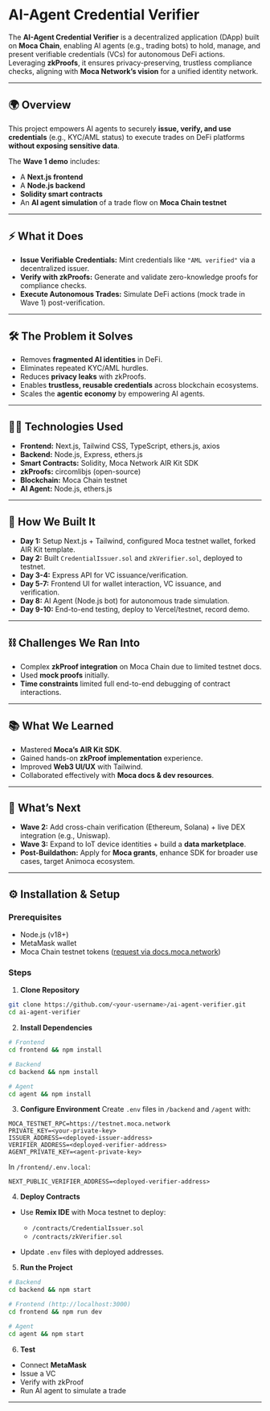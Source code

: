 # AI-Agent Credential Verifier

The **AI-Agent Credential Verifier** is a decentralized application (DApp) built on **Moca Chain**, enabling AI agents (e.g., trading bots) to hold, manage, and present verifiable credentials (VCs) for autonomous DeFi actions. Leveraging **zkProofs**, it ensures privacy-preserving, trustless compliance checks, aligning with **Moca Network’s vision** for a unified identity network.

---

## 🌍 Overview

This project empowers AI agents to securely **issue, verify, and use credentials** (e.g., KYC/AML status) to execute trades on DeFi platforms **without exposing sensitive data**.

The **Wave 1 demo** includes:

* A **Next.js frontend**
* A **Node.js backend**
* **Solidity smart contracts**
* An **AI agent simulation** of a trade flow on **Moca Chain testnet**

---

## ⚡ What it Does

* **Issue Verifiable Credentials:** Mint credentials like `"AML verified"` via a decentralized issuer.
* **Verify with zkProofs:** Generate and validate zero-knowledge proofs for compliance checks.
* **Execute Autonomous Trades:** Simulate DeFi actions (mock trade in Wave 1) post-verification.

---

## 🛠 The Problem it Solves

* Removes **fragmented AI identities** in DeFi.
* Eliminates repeated KYC/AML hurdles.
* Reduces **privacy leaks** with zkProofs.
* Enables **trustless, reusable credentials** across blockchain ecosystems.
* Scales the **agentic economy** by empowering AI agents.

---

## 🧑‍💻 Technologies Used

* **Frontend:** Next.js, Tailwind CSS, TypeScript, ethers.js, axios
* **Backend:** Node.js, Express, ethers.js
* **Smart Contracts:** Solidity, Moca Network AIR Kit SDK
* **zkProofs:** circomlibjs (open-source)
* **Blockchain:** Moca Chain testnet
* **AI Agent:** Node.js, ethers.js

---

## 🚀 How We Built It

* **Day 1:** Setup Next.js + Tailwind, configured Moca testnet wallet, forked AIR Kit template.
* **Day 2:** Built `CredentialIssuer.sol` and `zkVerifier.sol`, deployed to testnet.
* **Day 3-4:** Express API for VC issuance/verification.
* **Day 5-7:** Frontend UI for wallet interaction, VC issuance, and verification.
* **Day 8:** AI Agent (Node.js bot) for autonomous trade simulation.
* **Day 9-10:** End-to-end testing, deploy to Vercel/testnet, record demo.

---

## ⛓️ Challenges We Ran Into

* Complex **zkProof integration** on Moca Chain due to limited testnet docs.
* Used **mock proofs** initially.
* **Time constraints** limited full end-to-end debugging of contract interactions.

---

## 📚 What We Learned

* Mastered **Moca’s AIR Kit SDK**.
* Gained hands-on **zkProof implementation** experience.
* Improved **Web3 UI/UX** with Tailwind.
* Collaborated effectively with **Moca docs & dev resources**.

---

## 🔮 What’s Next

* **Wave 2:** Add cross-chain verification (Ethereum, Solana) + live DEX integration (e.g., Uniswap).
* **Wave 3:** Expand to IoT device identities + build a **data marketplace**.
* **Post-Buildathon:** Apply for **Moca grants**, enhance SDK for broader use cases, target Animoca ecosystem.

---

## ⚙️ Installation & Setup

### Prerequisites

* Node.js (v18+)
* MetaMask wallet
* Moca Chain testnet tokens ([request via docs.moca.network](https://docs.moca.network))

### Steps

1. **Clone Repository**

```bash
git clone https://github.com/<your-username>/ai-agent-verifier.git
cd ai-agent-verifier
```

2. **Install Dependencies**

```bash
# Frontend
cd frontend && npm install

# Backend
cd backend && npm install

# Agent
cd agent && npm install
```

3. **Configure Environment**
   Create `.env` files in `/backend` and `/agent` with:

```
MOCA_TESTNET_RPC=https://testnet.moca.network
PRIVATE_KEY=<your-private-key>
ISSUER_ADDRESS=<deployed-issuer-address>
VERIFIER_ADDRESS=<deployed-verifier-address>
AGENT_PRIVATE_KEY=<agent-private-key>
```

In `/frontend/.env.local`:

```
NEXT_PUBLIC_VERIFIER_ADDRESS=<deployed-verifier-address>
```

4. **Deploy Contracts**

* Use **Remix IDE** with Moca testnet to deploy:

  * `/contracts/CredentialIssuer.sol`
  * `/contracts/zkVerifier.sol`
* Update `.env` files with deployed addresses.

5. **Run the Project**

```bash
# Backend
cd backend && npm start

# Frontend (http://localhost:3000)
cd frontend && npm run dev

# Agent
cd agent && npm start
```

6. **Test**

* Connect **MetaMask**
* Issue a VC
* Verify with zkProof
* Run AI agent to simulate a trade

---

